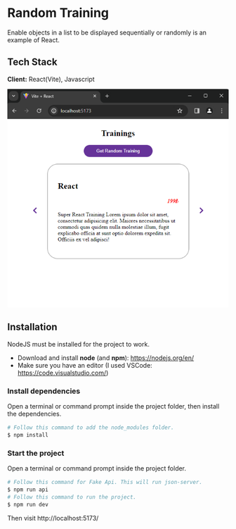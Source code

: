 # Random Training

Enable objects in a list to be displayed sequentially or randomly is an example of React.

## Tech Stack

**Client:** React(Vite), Javascript

![alt text](public/screenshots/ss.png?raw=true)

## Installation

NodeJS must be installed for the project to work.

- Download and install **node** (and **npm**): https://nodejs.org/en/
- Make sure you have an editor (I used VSCode: https://code.visualstudio.com/)

### Install dependencies

Open a terminal or command prompt inside the project folder, then install the dependencies.

```Bash
# Follow this command to add the node_modules folder.
$ npm install
```

### Start the project

Open a terminal or command prompt inside the project folder.

```Bash
# Follow this command for Fake Api. This will run json-server.
$ npm run api
# Follow this command to run the project.
$ npm run dev
```

Then visit http://localhost:5173/
